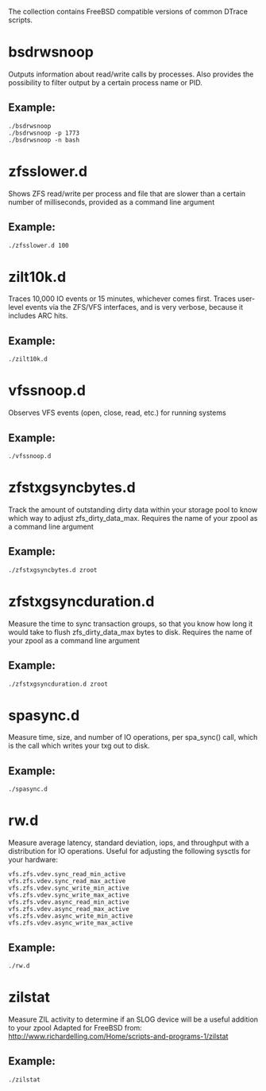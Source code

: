 The collection contains FreeBSD compatible versions of common DTrace scripts.

# bsdrwsnoop

Outputs information about read/write calls by processes.
Also provides the possibility to filter output by a certain process
name or PID.

## Example:
    ./bsdrwsnoop
    ./bsdrwsnoop -p 1773
    ./bsdrwsnoop -n bash

# zfsslower.d

Shows ZFS read/write per process and file that are slower than
a certain number of milliseconds, provided as a command line argument

## Example:
    ./zfsslower.d 100

# zilt10k.d

Traces 10,000 IO events or 15 minutes, whichever comes first. Traces user-level events via the
ZFS/VFS interfaces, and is very verbose, because it includes ARC hits.

## Example:
    ./zilt10k.d

# vfssnoop.d

Observes VFS events (open, close, read, etc.) for running systems

## Example:
    ./vfssnoop.d

# zfstxgsyncbytes.d

Track the amount of outstanding dirty data within your storage pool to know which way to adjust zfs_dirty_data_max.
Requires the name of your zpool as a command line argument

## Example:
    ./zfstxgsyncbytes.d zroot

# zfstxgsyncduration.d

Measure the time to sync transaction groups, so that you know how long it would take to flush zfs_dirty_data_max bytes to disk.
Requires the name of your zpool as a command line argument

## Example:
    ./zfstxgsyncduration.d zroot

# spasync.d

Measure time, size, and number of IO operations, per spa_sync() call, which is the call which writes your txg out to disk.

## Example:
    ./spasync.d

# rw.d

Measure average latency, standard deviation, iops, and throughput with a distribution for IO operations. Useful for adjusting 
the following sysctls for your hardware:

	vfs.zfs.vdev.sync_read_min_active
	vfs.zfs.vdev.sync_read_max_active
	vfs.zfs.vdev.sync_write_min_active
	vfs.zfs.vdev.sync_write_max_active
	vfs.zfs.vdev.async_read_min_active
	vfs.zfs.vdev.async_read_max_active
	vfs.zfs.vdev.async_write_min_active
	vfs.zfs.vdev.async_write_max_active

## Example:
    ./rw.d

# zilstat

Measure ZIL activity to determine if an SLOG device will be a useful addition to your zpool
Adapted for FreeBSD from: http://www.richardelling.com/Home/scripts-and-programs-1/zilstat

## Example:
    ./zilstat

